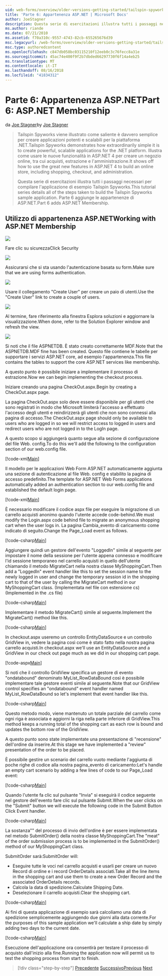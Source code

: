 ```yaml
---
uid: web-forms/overview/older-versions-getting-started/tailspin-spyworks/tailspin-spyworks-part-6
title: 'Parte 6: Appartenenza ASP.NET | Microsoft Docs'
author: JoeStagner
description: Questa serie di esercitazioni illustra tutti i passaggi necessari per compilare l'applicazione di esempio Tailspin Spyworks. Parte 6 aggiunge le appartenenze di ASP.NET.
ms.author: riande
ms.date: 07/21/2010
ms.assetid: f70a310c-9557-4743-82cb-655265676d39
msc.legacyurl: /web-forms/overview/older-versions-getting-started/tailspin-spyworks/tailspin-spyworks-part-6
msc.type: authoredcontent
ms.openlocfilehash: c847db058bc03115210f12eeb0c3c76fecc8a31e
ms.sourcegitcommit: 45ac74e400f9f2b7dbded66297730f6f14a4eb25
ms.translationtype: MT
ms.contentlocale: it-IT
ms.lasthandoff: 08/16/2018
ms.locfileid: "41834312"
---
```

<a name="part-6-aspnet-membership"></a><span data-ttu-id="bb118-104">Parte 6: Appartenenza ASP.NET</span><span class="sxs-lookup"><span data-stu-id="bb118-104">Part 6: ASP.NET Membership</span></span>
====================
<span data-ttu-id="bb118-105">da [Joe Stagner](https://github.com/JoeStagner)</span><span class="sxs-lookup"><span data-stu-id="bb118-105">by [Joe Stagner](https://github.com/JoeStagner)</span></span>

> <span data-ttu-id="bb118-106">Tailspin Spyworks viene illustrato come saliente è davvero semplice per creare applicazioni potenti e scalabili per la piattaforma .NET.</span><span class="sxs-lookup"><span data-stu-id="bb118-106">Tailspin Spyworks demonstrates how extraordinarily simple it is to create powerful, scalable applications for the .NET platform.</span></span> <span data-ttu-id="bb118-107">Illustra come usare le nuove funzionalità in ASP.NET 4 per creare un negozio online, tra cui acquisti, estrazione e l'amministrazione.</span><span class="sxs-lookup"><span data-stu-id="bb118-107">It shows off how to use the great new features in ASP.NET 4 to build an online store, including shopping, checkout, and administration.</span></span>
> 
> <span data-ttu-id="bb118-108">Questa serie di esercitazioni illustra tutti i passaggi necessari per compilare l'applicazione di esempio Tailspin Spyworks.</span><span class="sxs-lookup"><span data-stu-id="bb118-108">This tutorial series details all of the steps taken to build the Tailspin Spyworks sample application.</span></span> <span data-ttu-id="bb118-109">Parte 6 aggiunge le appartenenze di ASP.NET.</span><span class="sxs-lookup"><span data-stu-id="bb118-109">Part 6 adds ASP.NET Membership.</span></span>


## <a id="_Toc260221672"></a>  <span data-ttu-id="bb118-110">Utilizzo di appartenenza ASP.NET</span><span class="sxs-lookup"><span data-stu-id="bb118-110">Working with ASP.NET Membership</span></span>

![](tailspin-spyworks-part-6/_static/image1.png)

<span data-ttu-id="bb118-111">Fare clic su sicurezza</span><span class="sxs-lookup"><span data-stu-id="bb118-111">Click Security</span></span>

![](tailspin-spyworks-part-6/_static/image1.jpg)

<span data-ttu-id="bb118-112">Assicurarsi che si sta usando l'autenticazione basata su form.</span><span class="sxs-lookup"><span data-stu-id="bb118-112">Make sure that we are using forms authentication.</span></span>

![](tailspin-spyworks-part-6/_static/image2.jpg)

<span data-ttu-id="bb118-113">Usare il collegamento "Create User" per creare un paio di utenti.</span><span class="sxs-lookup"><span data-stu-id="bb118-113">Use the "Create User" link to create a couple of users.</span></span>

![](tailspin-spyworks-part-6/_static/image3.jpg)

<span data-ttu-id="bb118-114">Al termine, fare riferimento alla finestra Esplora soluzioni e aggiornare la visualizzazione.</span><span class="sxs-lookup"><span data-stu-id="bb118-114">When done, refer to the Solution Explorer window and refresh the view.</span></span>

![](tailspin-spyworks-part-6/_static/image2.png)

<span data-ttu-id="bb118-115">Si noti che il file ASPNETDB. È stato creato correttamente MDF.</span><span class="sxs-lookup"><span data-stu-id="bb118-115">Note that the ASPNETDB.MDF fine has been created.</span></span> <span data-ttu-id="bb118-116">Questo file contiene le tabelle per supportare i servizi ASP.NET core, ad esempio l'appartenenza.</span><span class="sxs-lookup"><span data-stu-id="bb118-116">This file contains the tables to support the core ASP.NET services like membership.</span></span>

<span data-ttu-id="bb118-117">A questo punto è possibile iniziare a implementare il processo di estrazione.</span><span class="sxs-lookup"><span data-stu-id="bb118-117">Now we can begin implementing the checkout process.</span></span>

<span data-ttu-id="bb118-118">Iniziare creando una pagina CheckOut.aspx.</span><span class="sxs-lookup"><span data-stu-id="bb118-118">Begin by creating a CheckOut.aspx page.</span></span>

<span data-ttu-id="bb118-119">La pagina CheckOut.aspx solo deve essere disponibile per gli utenti che sono registrati in modo che Microsoft limiterà l'accesso a effettuato l'accesso degli utenti e reindirizzerà gli utenti che non sono connessi alla pagina di accesso.</span><span class="sxs-lookup"><span data-stu-id="bb118-119">The CheckOut.aspx page should only be available to users who are logged in so we will restrict access to logged in users and redirect users who are not logged in to the LogIn page.</span></span>

<span data-ttu-id="bb118-120">A questo scopo si aggiungerà quanto segue alla sezione di configurazione del file Web. config.</span><span class="sxs-lookup"><span data-stu-id="bb118-120">To do this we'll add the following to the configuration section of our web.config file.</span></span>

[!code-xml[Main](tailspin-spyworks-part-6/samples/sample1.xml)]

<span data-ttu-id="bb118-121">Il modello per le applicazioni Web Form ASP.NET automaticamente aggiunta una sezione di autenticazione al file Web. config e stabilito la pagina di accesso predefinito.</span><span class="sxs-lookup"><span data-stu-id="bb118-121">The template for ASP.NET Web Forms applications automatically added an authentication section to our web.config file and established the default login page.</span></span>

[!code-xml[Main](tailspin-spyworks-part-6/samples/sample2.xml)]

<span data-ttu-id="bb118-122">È necessario modificare il codice aspx file per eseguire la migrazione di un carrello acquisti anonimo quando l'utente accede code-behind.</span><span class="sxs-lookup"><span data-stu-id="bb118-122">We must modify the Login.aspx code behind file to migrate an anonymous shopping cart when the user logs in.</span></span> <span data-ttu-id="bb118-123">La pagina Cambia\_evento di caricamento come indicato di seguito.</span><span class="sxs-lookup"><span data-stu-id="bb118-123">Change the Page\_Load event as follows.</span></span>

[!code-csharp[Main](tailspin-spyworks-part-6/samples/sample3.cs)]

<span data-ttu-id="bb118-124">Aggiungere quindi un gestore dell'evento "LoggedIn" simile al seguente per impostare il nome della sessione per l'utente appena connesso e modificare l'id sessione temporaneo nel carrello acquisti in quello dell'utente chiamando il metodo MigrateCart nella nostra classe MyShoppingCart.</span><span class="sxs-lookup"><span data-stu-id="bb118-124">Then add a "LoggedIn" event handler like this to set the session name to the newly logged in user and change the temporary session id in the shopping cart to that of the user by calling the MigrateCart method in our MyShoppingCart class.</span></span> <span data-ttu-id="bb118-125">(Implementata nel file con estensione cs)</span><span class="sxs-lookup"><span data-stu-id="bb118-125">(Implemented in the .cs file)</span></span>

[!code-csharp[Main](tailspin-spyworks-part-6/samples/sample4.cs)]

<span data-ttu-id="bb118-126">Implementare il metodo MigrateCart() simile al seguente.</span><span class="sxs-lookup"><span data-stu-id="bb118-126">Implement the MigrateCart() method like this.</span></span>

[!code-csharp[Main](tailspin-spyworks-part-6/samples/sample5.cs)]

<span data-ttu-id="bb118-127">In checkout.aspx useremo un controllo EntityDataSource e un controllo GridView in, vedere la pagina così come è stato fatto nella nostra pagina carrello acquisti.</span><span class="sxs-lookup"><span data-stu-id="bb118-127">In checkout.aspx we'll use an EntityDataSource and a GridView in our check out page much as we did in our shopping cart page.</span></span>

[!code-aspx[Main](tailspin-spyworks-part-6/samples/sample6.aspx)]

<span data-ttu-id="bb118-128">Si noti che il controllo GridView specifica un gestore di evento "ondatabound" denominato MyList\_RowDataBound così è possibile implementare tale gestore eventi simile al seguente.</span><span class="sxs-lookup"><span data-stu-id="bb118-128">Note that our GridView control specifies an "ondatabound" event handler named MyList\_RowDataBound so let's implement that event handler like this.</span></span>

[!code-csharp[Main](tailspin-spyworks-part-6/samples/sample7.cs)]

<span data-ttu-id="bb118-129">Questo metodo modo, viene mantenuto un totale parziale del carrello come ogni riga è associata e aggiorni la riga nella parte inferiore di GridView.</span><span class="sxs-lookup"><span data-stu-id="bb118-129">This method keeps a running total of the shopping cart as each row is bound and updates the bottom row of the GridView.</span></span>

<span data-ttu-id="bb118-130">A questo punto sono state implementate una presentazione di "recensione" dell'ordine da inserire.</span><span class="sxs-lookup"><span data-stu-id="bb118-130">At this stage we have implemented a "review" presentation of the order to be placed.</span></span>

<span data-ttu-id="bb118-131">È possibile gestire un scenario del carrello vuoto mediante l'aggiunta di poche righe di codice alla nostra pagina\_evento di caricamento:</span><span class="sxs-lookup"><span data-stu-id="bb118-131">Let's handle an empty cart scenario by adding a few lines of code to our Page\_Load event:</span></span>

[!code-csharp[Main](tailspin-spyworks-part-6/samples/sample8.cs)]

<span data-ttu-id="bb118-132">Quando l'utente fa clic sul pulsante "Invia" si eseguirà il codice seguente nel gestore dell'evento fare clic sul pulsante Submit.</span><span class="sxs-lookup"><span data-stu-id="bb118-132">When the user clicks on the "Submit" button we will execute the following code in the Submit Button Click Event handler.</span></span>

[!code-csharp[Main](tailspin-spyworks-part-6/samples/sample9.cs)]

<span data-ttu-id="bb118-133">La sostanza"" del processo di invio dell'ordine è per essere implementata nel metodo SubmitOrder() della nostra classe MyShoppingCart.</span><span class="sxs-lookup"><span data-stu-id="bb118-133">The "meat" of the order submission process is to be implemented in the SubmitOrder() method of our MyShoppingCart class.</span></span>

<span data-ttu-id="bb118-134">SubmitOrder sarà:</span><span class="sxs-lookup"><span data-stu-id="bb118-134">SubmitOrder will:</span></span>

- <span data-ttu-id="bb118-135">Eseguire tutte le voci nel carrello acquisti e usarli per creare un nuovo Record di ordine e i record OrderDetails associati.</span><span class="sxs-lookup"><span data-stu-id="bb118-135">Take all the line items in the shopping cart and use them to create a new Order Record and the associated OrderDetails records.</span></span>
- <span data-ttu-id="bb118-136">Calcola la data di spedizione.</span><span class="sxs-lookup"><span data-stu-id="bb118-136">Calculate Shipping Date.</span></span>
- <span data-ttu-id="bb118-137">Deselezionare il carrello acquisti.</span><span class="sxs-lookup"><span data-stu-id="bb118-137">Clear the shopping cart.</span></span>


[!code-csharp[Main](tailspin-spyworks-part-6/samples/sample10.cs)]

<span data-ttu-id="bb118-138">Ai fini di questa applicazione di esempio sarà calcoliamo una data di spedizione semplicemente aggiungendo due giorni alla data corrente.</span><span class="sxs-lookup"><span data-stu-id="bb118-138">For the purposes of this sample application we'll calculate a ship date by simply adding two days to the current date.</span></span>

[!code-csharp[Main](tailspin-spyworks-part-6/samples/sample11.cs)]

<span data-ttu-id="bb118-139">Esecuzione dell'applicazione ora consentirà per testare il processo di acquisto dall'inizio alla fine.</span><span class="sxs-lookup"><span data-stu-id="bb118-139">Running the application now will permit us to test the shopping process from start to finish.</span></span>

> [!div class="step-by-step"]
> <span data-ttu-id="bb118-140">[Precedente](tailspin-spyworks-part-5.md)
> [Successivo](tailspin-spyworks-part-7.md)</span><span class="sxs-lookup"><span data-stu-id="bb118-140">[Previous](tailspin-spyworks-part-5.md)
[Next](tailspin-spyworks-part-7.md)</span></span>
